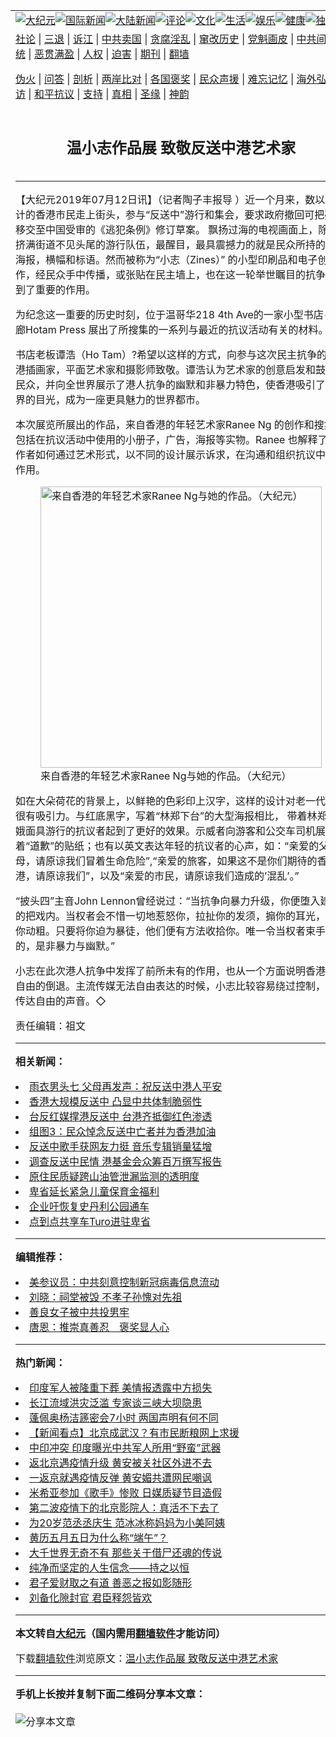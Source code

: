 <a name="1" id="1" target="_blank"></a><span id="1"></span>
<table align=center border="0"><tr><td colspan="2" VALIGN=TOP><a href="https://github.com/wcb2286/djy/blob/master/gb/nsc413.md#1"><img src="https://raw.githubusercontent.com/wcb2286/www/master/t/djy/1.jpg" title="大纪元"></a><a href="https://github.com/wcb2286/djy/blob/master/gb/n24hr.md#1"><img src="https://raw.githubusercontent.com/wcb2286/www/master/t/djy/3.jpg" title="国际新闻"></a><a href="https://github.com/wcb2286/djy/blob/master/gb/nsc413.md#1"><img src="https://raw.githubusercontent.com/wcb2286/www/master/t/djy/4.jpg" title="大陆新闻"></a><a href="https://github.com/wcb2286/djy/blob/master/gb/news392.md#1"><img src="https://raw.githubusercontent.com/wcb2286/www/master/t/djy/5.jpg" title="评论"></a><a href="https://github.com/wcb2286/djy/blob/master/gb/news2007.md#1"><img src="https://raw.githubusercontent.com/wcb2286/www/master/t/djy/6.jpg" title="文化"></a><a href="https://github.com/wcb2286/djy/blob/master/gb/news2008.md#1"><img src="https://raw.githubusercontent.com/wcb2286/www/master/t/djy/7.jpg" title="生活"></a><a href="https://github.com/wcb2286/djy/blob/master/gb/ncyule.md#1"><img src="https://raw.githubusercontent.com/wcb2286/www/master/t/djy/8.jpg" title="娱乐"></a><a href="https://github.com/wcb2286/djy/blob/master/gb/nsc1002.md#1"><img src="https://raw.githubusercontent.com/wcb2286/www/master/t/djy/9.jpg" title="健康"><a href="https://github.com/wcb2286/djy/blob/master/gb/nf6092.md#1"><img src="https://raw.githubusercontent.com/wcb2286/www/master/t/djy/10a.jpg" title="独家"></a><a href="https://github.com/wcb2286/djy/blob/master/gb/nf4514.md#1"><img src="https://raw.githubusercontent.com/wcb2286/www/master/t/djy/12a.jpg" title="头条"></a></td></tr>
<tr><td colspan="2" VALIGN=TOP><a target="_blank" href="https://github.com/wcb2286/djy/blob/master/gb/9p.md#1">社论</a> | <a target="_blank" href="https://github.com/wcb2286/djy/blob/master/gb/nf5657.md#1">三退</a> | <a target="_blank" href="https://github.com/wcb2286/djy/blob/master/gb/nf6124.md#1">诉江</a> | <a target="_blank" href="https://github.com/wcb2286/djy/blob/master/gb/nf1176117.md#1">中共卖国</a> | <a target="_blank" href="https://github.com/wcb2286/djy/blob/master/gb/nf5773.md#1">贪腐淫乱</a> | <a target="_blank" href="https://github.com/wcb2286/djy/blob/master/gb/nf1176115.md#1">窜改历史</a> | <a target="_blank" href="https://github.com/wcb2286/djy/blob/master/gb/nf1176107.md#1">党魁画皮</a> | <a target="_blank" href="https://github.com/wcb2286/djy/blob/master/gb/nf1320400.md#1">中共间谍</a> | <a target="_blank" href="https://github.com/wcb2286/djy/blob/master/gb/nf1176114.md#1">破坏传统</a> | <a target="_blank" href="https://github.com/wcb2286/ntdtv/blob/master/gb/prog447_1.md#1">恶贯满盈</a> | <a target="_blank" href="https://github.com/wcb2286/djy/blob/master/gb/ncid278.md#1">人权</a> | <a target="_blank" href="https://github.com/wcb2286/djy/blob/master/gb/nf1176111.md#1">迫害</a> | <a target="_blank" href="https://gitlab.com/szzdlab/mh-qikan/blob/master/README.md#1">期刊</a> | <a target="_blank" href="https://github.com/wcb2286/www/blob/master/README.md?zsrh#8">翻墙</a></p><p><a target="_blank" href="https://github.com/wcb2286/djy/blob/master/gb/nf5562.md#1">伪火</a> | <a target="_blank" href="https://github.com/wcb2286/djy/blob/master/gb/nf4378.md#1">问答</a> | <a target="_blank" href="https://github.com/wcb2286/djy/blob/master/gb/nf5792.md#1">剖析</a> | <a target="_blank" href="https://github.com/wcb2286/djy/blob/master/gb/nf5735.md#1">两岸比对</a> | <a target="_blank" href="https://github.com/wcb2286/djy/blob/master/gb/nf6119.md#1">各国褒奖</a> | <a target="_blank" href="https://github.com/wcb2286/djy/blob/master/gb/nf6120.md#1">民众声援</a> | <a target="_blank" href="https://github.com/wcb2286/djy/blob/master/gb/nf1188594.md#1">难忘记忆</a> | <a target="_blank" href="https://github.com/wcb2286/djy/blob/master/gb/nf3180.md#1">海外弘传</a> | <a target="_blank" href="https://github.com/wcb2286/djy/blob/master/gb/nf5410.md#1">万人上访</a> | <a target="_blank" href="https://github.com/wcb2286/ntdtv/blob/master/gb/prog1530_1.md#1">和平抗议</a> | <a target="_blank" href="https://github.com/wcb2286/djy/blob/master/gb/nf4386.md#1">支持</a> | <a target="_blank" href="https://github.com/wcb2286/djy/blob/master/gb/nf4389.md#1">真相</a> | <a target="_blank" href="https://github.com/wcb2286/djy/blob/master/gb/nf5790.md#1">圣缘</a> | <a target="_blank" href="https://github.com/wcb2286/djy/blob/master/gb/nf4786.md#1">神韵</a></td></tr>
<tr><td VALIGN=TOP width="626"><h2 align=center>温小志作品展 致敬反送中港艺术家</h2>

<h6></h6>
<hr>
<p>【大纪元2019年07月12日讯】（记者陶子丰报导 ）近一个月来，数以百万计的<ahref="https://github.com/wcb2286/djy/blob/master/gb/tag/%E9%A6%99%E6%B8%AF.md#1">香港</a>市民走上街头，参与“<ahref="https://github.com/wcb2286/djy/blob/master/gb/tag/%E5%8F%8D%E9%80%81%E4%B8%AD.md#1">反送中</a>”游行和集会，要求政府撤回可把疑犯移交至中国受审的《逃犯条例》修订草案。 飘扬过海的电视画面上，除了挤满街道不见头尾的游行队伍，最醒目，最具震撼力的就是民众所持的各式海报，横幅和标语。然而被称为“小志（Zines）” 的小型印刷品和电子创作，经民众手中传播，或张贴在民主墙上，也在这一轮举世瞩目的抗争中起到了重要的作用。</p>
<p>为纪念这一重要的历史时刻，位于<ahref="https://github.com/wcb2286/djy/blob/master/gb/tag/%E6%B8%A9%E5%93%A5%E5%8D%8E.md#1">温哥华</a>218 4th Ave的一家小型<ahref="https://github.com/wcb2286/djy/blob/master/gb/tag/%E4%B9%A6%E5%BA%97.md#1">书店</a>-画廊Hotam Press 展出了所搜集的一系列与最近的抗议活动有关的材料。</p>
<p><ahref="https://github.com/wcb2286/djy/blob/master/gb/tag/%E4%B9%A6%E5%BA%97.md#1">书店</a>老板谭浩（Ho Tam）?希望以这样的方式，向参与这次民主抗争的<ahref="https://github.com/wcb2286/djy/blob/master/gb/tag/%E9%A6%99%E6%B8%AF.md#1">香港</a>插画家，平面<ahref="https://github.com/wcb2286/djy/blob/master/gb/tag/%E8%89%BA%E6%9C%AF%E5%AE%B6.md#1">艺术家</a>和摄影师致敬。谭浩认为艺术家的创意启发和鼓励了民众，并向全世界展示了港人抗争的幽默和非暴力特色，使香港吸引了全世界的目光，成为一座更具魅力的世界都市。</p>
<p>本次展览所展出的作品，来自香港的年轻<ahref="https://github.com/wcb2286/djy/blob/master/gb/tag/%E8%89%BA%E6%9C%AF%E5%AE%B6.md#1">艺术家</a>Ranee Ng 的创作和搜集。包括在抗议活动中使用的小册子，广告，海报等实物。Ranee 也解释了制作者如何通过艺术形式，以不同的设计展示诉求，在沟通和组织抗议中发挥作用。</p>
<figure id="attachment_11380646" style="width: 450px" class="wp-caption aligncenter"><ahref="https://i.epochtimes.com/assets/uploads/2019/07/f9uSNeJN.jpeg"><img class="size-medium wp-image-11380646" src="https://i.epochtimes.com/assets/uploads/2019/07/f9uSNeJN-450x338.jpeg" alt="来自香港的年轻艺术家Ranee Ng与她的作品。（大纪元）" width="450" b="338" /></a><figcaption class="wp-caption-text">来自香港的年轻艺术家Ranee Ng与她的作品。（大纪元）</figcaption></figure>
<p>如在大朵荷花的背景上，以鲜艳的色彩印上汉字，这样的设计对老一代港人很有吸引力。与红底黑字，写着“林郑下台”的大型海报相比， 带着林郑月娥面具游行的抗议者起到了更好的效果。示威者向游客和公交车司机展示写着“道歉”的贴纸；也有以英文表达年轻的抗议者的心声，如：“亲爱的父母，请原谅我们冒着生命危险”,“亲爱的旅客，如果这不是你们期待的香港，请原谅我们”，以及“亲爱的市民，请原谅我们造成的&#8217;混乱&#8217;。”</p>
<p>“披头四”主音John Lennon曾经说过：“当抗争向暴力升级，你便堕入建制的把戏内。当权者会不惜一切地惹怒你，拉扯你的发须，搧你的耳光，引诱你动粗。只要将你迫为暴徒，他们便有方法收拾你。唯一令当权者束手无策的，是非暴力与幽默。”</p>
<p>小志在此次港人抗争中发挥了前所未有的作用，也从一个方面说明香港言论自由的倒退。主流传媒无法自由表达的时候，小志比较容易绕过控制，帮助传达自由的声音。◇</p>
<p>责任编辑：祖文</p>

<hr>


<strong>相关新闻：</strong>
<li><a href="https://github.com/wcb2286/djy/blob/master/gb/19/6/21/n11338482.md#1">雨衣男头七 父母再发声：祝反送中港人平安</a></li>
<li><a href="https://github.com/wcb2286/djy/blob/master/gb/19/6/21/n11338958.md#1">香港大规模反送中 凸显中共体制脆弱性</a></li>
<li><a href="https://github.com/wcb2286/djy/blob/master/gb/19/6/25/n11344133.md#1">台反红媒撑港反送中 台港齐抵御红色渗透</a></li>
<li><a href="https://github.com/wcb2286/djy/blob/master/gb/19/7/1/n11356342.md#1">组图3：民众悼念反送中亡者并为香港加油</a></li>
<li><a href="https://github.com/wcb2286/djy/blob/master/gb/19/7/10/n11376368.md#1">反送中歌手获网友力挺 音乐专辑销量猛增</a></li>
<li><a href="https://github.com/wcb2286/djy/blob/master/gb/19/7/11/n11377136.md#1">调查反送中民情 港基金会众筹百万撰写报告</a></li>
<li><a href="https://github.com/wcb2286/djy/blob/master/gb/20/6/19/n12197410.md#1">原住民质疑跨山油管泄漏监测的透明度</a></li>
<li><a href="https://github.com/wcb2286/djy/blob/master/gb/20/6/19/n12197388.md#1">卑省延长紧急儿童保育金福利</a></li>
<li><a href="https://github.com/wcb2286/djy/blob/master/gb/20/6/19/n12197380.md#1">企业吁恢复史丹利公园通车</a></li>
<li><a href="https://github.com/wcb2286/djy/blob/master/gb/20/6/19/n12197371.md#1">点到点共享车Turo进驻卑省</a></li>
<hr>


<strong>编辑推荐：</strong>
<li><a href="https://github.com/onzhi266/djy/blob/master/gb/20/2/22/n11887949.md#1">美参议员：中共刻意控制新冠病毒信息流动</a></li>
<li><a href="https://github.com/tsiac2612/djy/blob/master/gb/18/11/19/n10862316.md#1" target="_blank">刘晓：祠堂被毁 不孝子孙愧对先祖</a></li><li><a href="https://github.com/wcb2286/djy/blob/master/gb/13/9/29/n3974789.md?dfh#1" target="_blank">善良女子被中共投男牢</a></li><li><a href="https://github.com/tsiac2612/djy/blob/master/gb/13/5/15/n3871061.md#1" target="_blank">唐恩：推崇真善忍　褒奖显人心</a></li>
<hr>

<strong>热门新闻：</strong>
<li><a href="https://github.com/wcb2286/djy/blob/master/gb/20/6/18/n12195687.md#1">印度军人被隆重下葬 美情报透露中方损失</a></li>
<li><a href="https://github.com/wcb2286/djy/blob/master/gb/20/6/18/n12196081.md#1">长江流域洪灾泛滥 专家谈三峡大坝隐患</a></li>
<li><a href="https://github.com/wcb2286/djy/blob/master/gb/20/6/18/n12194738.md#1">蓬佩奥杨洁篪密会7小时 两国声明有何不同</a></li>
<li><a href="https://github.com/wcb2286/djy/blob/master/gb/20/6/17/n12193215.md#1">【新闻看点】北京成武汉？有市民断粮网上求援</a></li>
<li><a href="https://github.com/wcb2286/djy/blob/master/gb/20/6/18/n12195119.md#1">中印冲突 印度曝光中共军人所用“野蛮”武器</a></li>
<li><a href="https://github.com/wcb2286/djy/blob/master/gb/20/6/17/n12191577.md#1">返北京遇疫情升级 黄安被关社区外进不去</a></li>
<li><a href="https://github.com/wcb2286/djy/blob/master/gb/20/6/18/n12196437.md#1">一返京就遇疫情反弹 黄安媚共遭网民嘲讽</a></li>
<li><a href="https://github.com/wcb2286/djy/blob/master/gb/20/6/17/n12193273.md#1">米希亚参加《歌手》惨败 日媒质疑节目造假</a></li>
<li><a href="https://github.com/wcb2286/djy/blob/master/gb/20/6/16/n12190137.md#1">第二波疫情下的北京影院人：真活不下去了</a></li>
<li><a href="https://github.com/wcb2286/djy/blob/master/gb/20/6/16/n12190453.md#1">为20岁范丞丞庆生 范冰冰称妈妈为小美阿姨</a></li>
<li><a href="https://github.com/wcb2286/djy/blob/master/gb/20/6/12/n12179666.md#1">黄历五月五日为什么称“端午”？</a></li>
<li><a href="https://github.com/wcb2286/djy/blob/master/gb/20/6/17/n12192100.md#1">大千世界无奇不有 那些关于借尸还魂的传说</a></li>
<li><a href="https://github.com/wcb2286/djy/blob/master/gb/10/7/21/n2972041.md#1">纯净而坚定的人生信念——持之以恒</a></li>
<li><a href="https://github.com/wcb2286/djy/blob/master/gb/20/6/17/n12192099.md#1">君子爱财取之有道 善恶之报如影随形</a></li>
<li><a href="https://github.com/wcb2286/djy/blob/master/gb/8/11/16/n2331158.md#1">刘备化隙封官 君臣释怨皆欢</a></li>
<hr>

<strong>本文转自<a href="https://www.epochtimes.com">大纪元</a>（国内需用<a href="https://github.com/wcb2286/www/blob/master/README.md#8">翻墙软件</a>才能访问）</strong><p>下载<a href="https://github.com/wcb2286/www/blob/master/README.md#8">翻墙软件</a>浏览原文：<a href="https://www.epochtimes.com/gb/19/7/12/n11380536.htm">温小志作品展 致敬反送中港艺术家</a></p><hr>

<strong>手机上长按并复制下面二维码分享本文章：</strong><br><br><img src="http://d1p1.ip.zn2.us/v.php?action=qrcode&url=https://github.com/wcb2286/djy/blob/master/gb/19/7/12/n11380536.md%231" title="分享本文章"></td><td VALIGN=TOP><a href="https://github.com/wcb2286/djy/blob/master/gb/16/1/21/n4622075.md?dfh#1" target="_blank"><img src="https://raw.githubusercontent.com/wcb2286/djy/master/gb/300/wei-f1.jpg" title="中共的伪火骗局"  alt="中共的伪火骗局"></a><br><a href="https://github.com/wcb2286/www/blob/master/README.md?dfh#9" target="_blank"><img src="https://raw.githubusercontent.com/wcb2286/djy/master/gb/300/yong-h.jpg" title="永恒的见证"  alt="永恒的见证"></a><br><a href="https://github.com/wcb2286/djy/blob/master/gb/13/9/29/n3974789.md?dfh#1" target="_blank"><img src="https://raw.githubusercontent.com/wcb2286/djy/master/gb/300/shang-lnz.jpg" title="善良女子被中共投男牢"  alt="善良女子被中共投男牢"></a><br><a href="https://github.com/wcb2286/djy/blob/master/gb/16/3/16/n4663449.md?dfh#1" target="_blank"><img src="https://raw.githubusercontent.com/wcb2286/djy/master/gb/300/huo-z3.jpg" title="警卫目击活摘器官"  alt="警卫目击活摘器官"></a><br><a href="https://github.com/wcb2286/djy/blob/master/gb/16/8/7/n8177641.md?dfh#1" target="_blank"><img src="https://raw.githubusercontent.com/wcb2286/djy/master/gb/300/huo-z4.jpg" title="证人描述活摘恐怖"  alt="证人描述活摘恐怖"></a><br><a href="https://github.com/wcb2286/djy/blob/master/gb/10/4/19/n2881569.md?dfh#1" target="_blank"><img src="https://raw.githubusercontent.com/wcb2286/djy/master/gb/300/huo-z1.jpg" title="揭开活摘器官黑幕"  alt="揭开活摘器官黑幕"></a><br><a href="https://github.com/wcb2286/djy/blob/master/gb/10/11/7/n3077476.md?dfh#1" target="_blank"><img src="https://raw.githubusercontent.com/wcb2286/djy/master/gb/300/ma-ks.jpg" title="马克思的成魔之路"  alt="马克思的成魔之路"></a><br><a href="https://github.com/wcb2286/djy/blob/master/gb/14/6/9/n4173977.md?dfh#1" target="_blank"><img src="https://raw.githubusercontent.com/wcb2286/djy/master/gb/300/chang-zs.jpg" title="藏字石 蕴天机"  alt="藏字石 蕴天机"></a><br><a href="https://github.com/wcb2286/djy/blob/master/gb/18/5/10/n10381511.md?dfh#1" target="_blank"><img src="https://raw.githubusercontent.com/wcb2286/djy/master/gb/300/st1.jpg" title="关注3亿人三退"  alt="关注3亿人三退"></a><br><a href="https://github.com/wcb2286/djy/blob/master/gb/18/3/21/n10237682.md?dfh#1" target="_blank"><img src="https://raw.githubusercontent.com/wcb2286/djy/master/gb/300/jie-t.jpg" title="解体中共复兴中华"  alt="解体中共复兴中华"></a><br><a href="https://github.com/wcb2286/djy/blob/master/gb/9/2/9/n2422991.md?dfh#1" target="_blank"><img src="https://raw.githubusercontent.com/wcb2286/djy/master/gb/300/gao-zs.jpg" title="中共迫害良心律师"  alt="中共迫害良心律师"></a><br><a href="https://github.com/wcb2286/djy/blob/master/gb/18/12/9/n10900044.md?dfh#1" target="_blank"><img src="https://raw.githubusercontent.com/wcb2286/djy/master/gb/300/sj1.jpg" title="303万人举报江泽民"  alt="303万人举报江泽民"></a><br><a href="https://github.com/wcb2286/djy/blob/master/gb/18/8/28/n10672014.md?dfh#1" target="_blank"><img src="https://raw.githubusercontent.com/wcb2286/djy/master/gb/300/sj2.jpg" title="这些官员为何起诉江泽民"  alt="这些官员为何起诉江泽民"></a><br><a href="https://github.com/wcb2286/djy/blob/master/gb/8/12/18/n2367165.md?dfh#1" target="_blank"><img src="https://raw.githubusercontent.com/wcb2286/djy/master/gb/300/liangan.jpg" title="海峡两岸的强烈对比"  alt="海峡两岸的强烈对比"></a><br><a href="https://github.com/wcb2286/djy/blob/master/gb/15/12/10/n4593139.md?dfh#1" target="_blank"><img src="https://raw.githubusercontent.com/wcb2286/djy/master/gb/300/jia-ndzl.jpg" title="加拿大总理的贺信"  alt="加拿大总理的贺信"></a><br><a href="https://github.com/wcb2286/djy/blob/master/gb/11/6/17/n3289382.md?dfh#1" target="_blank"><img src="https://raw.githubusercontent.com/wcb2286/djy/master/gb/300/xiao-wd.jpg" title="探寻真相兼听则明"  alt="探寻真相兼听则明"></a><br><a href="https://github.com/wcb2286/djy/blob/master/gb/18/10/27/n10812623.md?dfh#1" target="_blank"><img src="https://raw.githubusercontent.com/wcb2286/djy/master/gb/300/yindu.jpg" title="印度媒体报道东方"  alt="印度媒体报道东方"></a><br><a href="https://github.com/wcb2286/djy/blob/master/gb/18/6/9/n10469652.md?dfh#1" target="_blank"><img src="https://raw.githubusercontent.com/wcb2286/djy/master/gb/300/xie-j.jpg" title="不一样的海外校园"  alt="不一样的海外校园"></a><br><a href="https://github.com/wcb2286/djy/blob/master/gb/7/4/5/n1669415.md?dfh#1" target="_blank"><img src="https://raw.githubusercontent.com/wcb2286/djy/master/gb/300/li-up.jpg" title="从大师到徒弟的传奇"  alt="从大师到徒弟的传奇"></a><br><a href="https://github.com/wcb2286/djy/blob/master/gb/17/5/26/n9191512.md?dfh#1" target="_blank"><img src="https://raw.githubusercontent.com/wcb2286/djy/master/gb/300/zfl2.jpg" title="亿万人与东方一本奇书"  alt="亿万人与东方一本奇书"></a><br><a href="https://github.com/wcb2286/djy/blob/master/gb/13/11/27/n4020290.md?dfh#1" target="_blank"><img src="https://raw.githubusercontent.com/wcb2286/djy/master/gb/300/zhen-h.jpg" title="大陆见不到的震撼场面"  alt="大陆见不到的震撼场面"></a><br><a href="https://github.com/wcb2286/djy/blob/master/gb/15/7/17/n4482910.md?dfh#1" target="_blank"><img src="https://raw.githubusercontent.com/wcb2286/djy/master/gb/300/dalu-sk.jpg" title="人心向善 大陆当初盛况"  alt="人心向善 大陆当初盛况"></a><br><a href="https://github.com/wcb2286/djy/blob/master/gb/19/1/5/n10955468.md?dfh#1" target="_blank"><img src="https://raw.githubusercontent.com/wcb2286/djy/master/gb/300/zfl1.jpg" title="追寻真理 这书讲什么"  alt="追寻真理 这书讲什么"></a><br><a href="https://github.com/wcb2286/www/blob/master/README.md?dfh#1" target="_blank"><img src="https://raw.githubusercontent.com/wcb2286/djy/master/gb/300/fq1.jpg" title="下载免费翻墙软件"  alt="下载免费翻墙软件"></a><br></td></tr></table>
